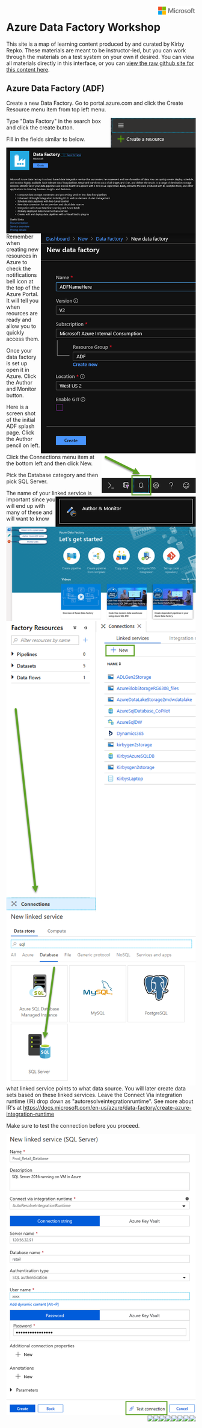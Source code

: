<img style="float: right;" src="./graphics/solutions-microsoft-logo-small.png">

# Azure Data Factory Workshop

This site is a map of learning content produced by and curated by Kirby Repko. These materials are meant to be instructor-led, but you can work through the materials on a test system on your own if desired. You can view all materials directly in this interface, or you can [view the raw github site for this content here](https://github.com/krepko7/Azure-Data-Factory). 

## Azure Data Factory (ADF)

Create a new Data Factory.  Go to portal.azure.com and click the Create Resource menu item from top left menu.

<img style="float: right;" src="./graphics/createresource.png">

Type "Data Factory" in the search box and click the create button.

<img style="float: right;" src="./graphics/DataFactory.png">

Fill in the fields similar to below.

<img style="float: right;" src="./graphics/createadf.png">

Remember when creating new resources in Azure to check the notifications bell icon at the top of the Azure Portal. It will tell you when reources are ready and allow you to quickly access them. 

<img style="float: right;" src="./graphics/notificationbell.png">

Once your data factory is set up open it in Azure. Click the Author and Monitor button.

<img style="float: right;" src="./graphics/adfauthor.png">

Here is a screen shot of the initial ADF splash page. Click the Author pencil on left.

<img style="float: right;" src="./graphics/adfsplash.png">

Click the Connections menu item at the bottom left and then click New.

<img style="float: right;" src="./graphics/adfconnections.png">

Pick the Database category and then pick SQL Server.

<img style="float: right;" src="./graphics/adflinkedservicesql.png">

The name of your linked service is important since you will end up with many of these and will want to know what linked service points to what data source.
You will later create data sets based on these linked services. 
Leave the Connect Via integration runtime (IR) drop down as "autoresolveintegrationruntime".  See more about IR's at https://docs.microsoft.com/en-us/azure/data-factory/create-azure-integration-runtime

Make sure to test the connection before you proceed.

<img style="float: right;" src="./graphics/adfsqllinkedservice.png">


<img style="float: right;" src="./graphics/.png">
<img style="float: right;" src="./graphics/.png">
<img style="float: right;" src="./graphics/.png">
<img style="float: right;" src="./graphics/.png">
<img style="float: right;" src="./graphics/.png">
<img style="float: right;" src="./graphics/.png">
<img style="float: right;" src="./graphics/.png">
<img style="float: right;" src="./graphics/.png">

